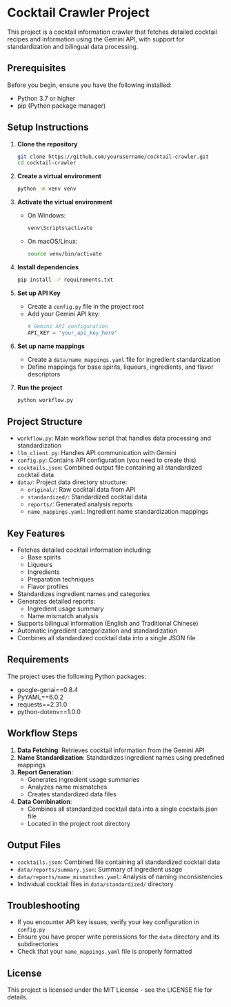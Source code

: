 # Cocktail Crawler Project

This project is a cocktail information crawler that fetches detailed cocktail recipes and information using the Gemini API, with support for standardization and bilingual data processing.

## Prerequisites

Before you begin, ensure you have the following installed:

- Python 3.7 or higher
- pip (Python package manager)

## Setup Instructions

1. **Clone the repository**
   ```bash
   git clone https://github.com/yourusername/cocktail-crawler.git
   cd cocktail-crawler
   ```

2. **Create a virtual environment**
   ```bash
   python -m venv venv
   ```

3. **Activate the virtual environment**
   - On Windows:
     ```bash
     venv\Scripts\activate
     ```
   - On macOS/Linux:
     ```bash
     source venv/bin/activate
     ```

4. **Install dependencies**
   ```bash
   pip install -r requirements.txt
   ```

5. **Set up API Key**
   - Create a `config.py` file in the project root
   - Add your Gemini API key:
     ```python
     # Gemini API configuration
     API_KEY = "your_api_key_here"
     ```

6. **Set up name mappings**
   - Create a `data/name_mappings.yaml` file for ingredient standardization
   - Define mappings for base spirits, liqueurs, ingredients, and flavor descriptors

7. **Run the project**
   ```bash
   python workflow.py
   ```

## Project Structure

- `workflow.py`: Main workflow script that handles data processing and standardization
- `llm_client.py`: Handles API communication with Gemini
- `config.py`: Contains API configuration (you need to create this)
- `cocktails.json`: Combined output file containing all standardized cocktail data
- `data/`: Project data directory structure:
  - `original/`: Raw cocktail data from API
  - `standardized/`: Standardized cocktail data
  - `reports/`: Generated analysis reports
  - `name_mappings.yaml`: Ingredient name standardization mappings

## Key Features

- Fetches detailed cocktail information including:
  - Base spirits
  - Liqueurs
  - Ingredients
  - Preparation techniques
  - Flavor profiles
- Standardizes ingredient names and categories
- Generates detailed reports:
  - Ingredient usage summary
  - Name mismatch analysis
- Supports bilingual information (English and Traditional Chinese)
- Automatic ingredient categorization and standardization
- Combines all standardized cocktail data into a single JSON file

## Requirements

The project uses the following Python packages:
- google-genai==0.8.4
- PyYAML==6.0.2
- requests==2.31.0
- python-dotenv==1.0.0

## Workflow Steps

1. **Data Fetching**: Retrieves cocktail information from the Gemini API
2. **Name Standardization**: Standardizes ingredient names using predefined mappings
3. **Report Generation**: 
   - Generates ingredient usage summaries
   - Analyzes name mismatches
   - Creates standardized data files
4. **Data Combination**: 
   - Combines all standardized cocktail data into a single cocktails.json file
   - Located in the project root directory

## Output Files

- `cocktails.json`: Combined file containing all standardized cocktail data
- `data/reports/summary.json`: Summary of ingredient usage
- `data/reports/name_mismatches.yaml`: Analysis of naming inconsistencies
- Individual cocktail files in `data/standardized/` directory

## Troubleshooting

- If you encounter API key issues, verify your key configuration in `config.py`
- Ensure you have proper write permissions for the `data` directory and its subdirectories
- Check that your `name_mappings.yaml` file is properly formatted

## License

This project is licensed under the MIT License - see the LICENSE file for details.
